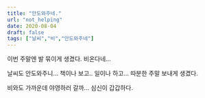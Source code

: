```yaml
---
title: "안도와주네."
url: "not_helping"
date: 2020-08-04
draft: false
tags: ["날씨","비","안도와주네"]
---
```

이번 주말엔 발 묶이게 생겼다. 비온다네...

날씨도 안도와주니... 책이나 보고.. 일이나 하고... 따분한 주말 보내게 생겼다.

비와도 가까운데 야영하러 갈까... 심신이 갑갑하다.
